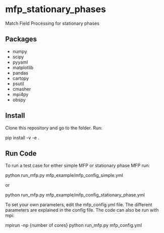 # mfp_stationary_phases
Match Field Processing for stationary phases

## Packages
- numpy
- scipy
- pyyaml
- matplotlib
- pandas
- cartopy
- psutil
- cmasher
- mpi4py
- obspy

## Install
Clone this repository and go to the folder. Run:

pip install -v -e .

## Run Code
To run a test case for either simple MFP or stationary phase MFP run:

python run_mfp.py mfp_example/mfp_config_simple.yml

or

python run_mfp.py mfp_example/mfp_config_stationary_phase.yml




To set your own parameters, edit the mfp_config.yml file. The different parameters are explained in the config file. 
The code can also be run with mpi:

mpirun -np {number of cores} python run_mfp.py mfp_config.yml



